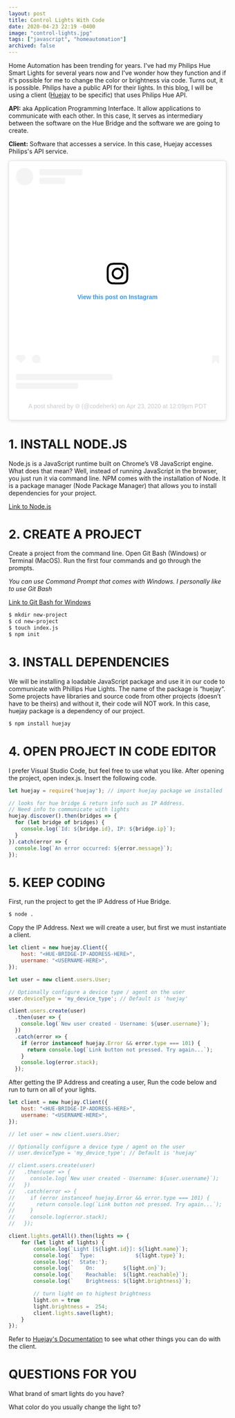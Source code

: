 ```yaml
---
layout: post
title: Control Lights With Code
date: 2020-04-23 22:19 -0400
image: "control-lights.jpg"
tags: ["javascript", "homeautomation"]
archived: false
---
```

Home Automation has been trending for years. I've had my Philips Hue Smart Lights for several years now and I've wonder how they function and if it's possible for me to change the color or brightness via code. Turns out, it is possible. Philips have a public API for their lights. In this blog, I will be using a client ([Huejay](https://github.com/sqmk/huejay) to be specific) that uses Philips Hue API.

**API:** aka Application Programming Interface. It allow applications to communicate with each other. In this case, It serves as intermediary between the software on the Hue Bridge and the software we are going to create.

**Client:** Software that accesses a service. In this case, Huejay accesses Philips's API service.

<blockquote class="instagram-media" data-instgrm-permalink="https://www.instagram.com/p/B_VagADgeAX/?utm_source=ig_embed&amp;utm_campaign=loading" data-instgrm-version="12" style=" background:#FFF; border:0; border-radius:3px; box-shadow:0 0 1px 0 rgba(0,0,0,0.5),0 1px 10px 0 rgba(0,0,0,0.15); margin: 0 auto; max-width:658px; min-width:326px; padding:0; width:99.375%; width:-webkit-calc(100% - 2px); width:calc(100% - 2px);"><div style="padding:16px;"> <a href="https://www.instagram.com/p/B_VagADgeAX/?utm_source=ig_embed&amp;utm_campaign=loading" style=" background:#FFFFFF; line-height:0; padding:0 0; text-align:center; text-decoration:none; width:100%;" target="_blank"> <div style=" display: flex; flex-direction: row; align-items: center;"> <div style="background-color: #F4F4F4; border-radius: 50%; flex-grow: 0; height: 40px; margin-right: 14px; width: 40px;"></div> <div style="display: flex; flex-direction: column; flex-grow: 1; justify-content: center;"> <div style=" background-color: #F4F4F4; border-radius: 4px; flex-grow: 0; height: 14px; margin-bottom: 6px; width: 100px;"></div> <div style=" background-color: #F4F4F4; border-radius: 4px; flex-grow: 0; height: 14px; width: 60px;"></div></div></div><div style="padding: 19% 0;"></div> <div style="display:block; height:50px; margin:0 auto 12px; width:50px;"><svg width="50px" height="50px" viewBox="0 0 60 60" version="1.1" xmlns="https://www.w3.org/2000/svg" xmlns:xlink="https://www.w3.org/1999/xlink"><g stroke="none" stroke-width="1" fill="none" fill-rule="evenodd"><g transform="translate(-511.000000, -20.000000)" fill="#000000"><g><path d="M556.869,30.41 C554.814,30.41 553.148,32.076 553.148,34.131 C553.148,36.186 554.814,37.852 556.869,37.852 C558.924,37.852 560.59,36.186 560.59,34.131 C560.59,32.076 558.924,30.41 556.869,30.41 M541,60.657 C535.114,60.657 530.342,55.887 530.342,50 C530.342,44.114 535.114,39.342 541,39.342 C546.887,39.342 551.658,44.114 551.658,50 C551.658,55.887 546.887,60.657 541,60.657 M541,33.886 C532.1,33.886 524.886,41.1 524.886,50 C524.886,58.899 532.1,66.113 541,66.113 C549.9,66.113 557.115,58.899 557.115,50 C557.115,41.1 549.9,33.886 541,33.886 M565.378,62.101 C565.244,65.022 564.756,66.606 564.346,67.663 C563.803,69.06 563.154,70.057 562.106,71.106 C561.058,72.155 560.06,72.803 558.662,73.347 C557.607,73.757 556.021,74.244 553.102,74.378 C549.944,74.521 548.997,74.552 541,74.552 C533.003,74.552 532.056,74.521 528.898,74.378 C525.979,74.244 524.393,73.757 523.338,73.347 C521.94,72.803 520.942,72.155 519.894,71.106 C518.846,70.057 518.197,69.06 517.654,67.663 C517.244,66.606 516.755,65.022 516.623,62.101 C516.479,58.943 516.448,57.996 516.448,50 C516.448,42.003 516.479,41.056 516.623,37.899 C516.755,34.978 517.244,33.391 517.654,32.338 C518.197,30.938 518.846,29.942 519.894,28.894 C520.942,27.846 521.94,27.196 523.338,26.654 C524.393,26.244 525.979,25.756 528.898,25.623 C532.057,25.479 533.004,25.448 541,25.448 C548.997,25.448 549.943,25.479 553.102,25.623 C556.021,25.756 557.607,26.244 558.662,26.654 C560.06,27.196 561.058,27.846 562.106,28.894 C563.154,29.942 563.803,30.938 564.346,32.338 C564.756,33.391 565.244,34.978 565.378,37.899 C565.522,41.056 565.552,42.003 565.552,50 C565.552,57.996 565.522,58.943 565.378,62.101 M570.82,37.631 C570.674,34.438 570.167,32.258 569.425,30.349 C568.659,28.377 567.633,26.702 565.965,25.035 C564.297,23.368 562.623,22.342 560.652,21.575 C558.743,20.834 556.562,20.326 553.369,20.18 C550.169,20.033 549.148,20 541,20 C532.853,20 531.831,20.033 528.631,20.18 C525.438,20.326 523.257,20.834 521.349,21.575 C519.376,22.342 517.703,23.368 516.035,25.035 C514.368,26.702 513.342,28.377 512.574,30.349 C511.834,32.258 511.326,34.438 511.181,37.631 C511.035,40.831 511,41.851 511,50 C511,58.147 511.035,59.17 511.181,62.369 C511.326,65.562 511.834,67.743 512.574,69.651 C513.342,71.625 514.368,73.296 516.035,74.965 C517.703,76.634 519.376,77.658 521.349,78.425 C523.257,79.167 525.438,79.673 528.631,79.82 C531.831,79.965 532.853,80.001 541,80.001 C549.148,80.001 550.169,79.965 553.369,79.82 C556.562,79.673 558.743,79.167 560.652,78.425 C562.623,77.658 564.297,76.634 565.965,74.965 C567.633,73.296 568.659,71.625 569.425,69.651 C570.167,67.743 570.674,65.562 570.82,62.369 C570.966,59.17 571,58.147 571,50 C571,41.851 570.966,40.831 570.82,37.631"></path></g></g></g></svg></div><div style="padding-top: 8px;"> <div style=" color:#3897f0; font-family:Arial,sans-serif; font-size:14px; font-style:normal; font-weight:550; line-height:18px;"> View this post on Instagram</div></div><div style="padding: 12.5% 0;"></div> <div style="display: flex; flex-direction: row; margin-bottom: 14px; align-items: center;"><div> <div style="background-color: #F4F4F4; border-radius: 50%; height: 12.5px; width: 12.5px; transform: translateX(0px) translateY(7px);"></div> <div style="background-color: #F4F4F4; height: 12.5px; transform: rotate(-45deg) translateX(3px) translateY(1px); width: 12.5px; flex-grow: 0; margin-right: 14px; margin-left: 2px;"></div> <div style="background-color: #F4F4F4; border-radius: 50%; height: 12.5px; width: 12.5px; transform: translateX(9px) translateY(-18px);"></div></div><div style="margin-left: 8px;"> <div style=" background-color: #F4F4F4; border-radius: 50%; flex-grow: 0; height: 20px; width: 20px;"></div> <div style=" width: 0; height: 0; border-top: 2px solid transparent; border-left: 6px solid #f4f4f4; border-bottom: 2px solid transparent; transform: translateX(16px) translateY(-4px) rotate(30deg)"></div></div><div style="margin-left: auto;"> <div style=" width: 0px; border-top: 8px solid #F4F4F4; border-right: 8px solid transparent; transform: translateY(16px);"></div> <div style=" background-color: #F4F4F4; flex-grow: 0; height: 12px; width: 16px; transform: translateY(-4px);"></div> <div style=" width: 0; height: 0; border-top: 8px solid #F4F4F4; border-left: 8px solid transparent; transform: translateY(-4px) translateX(8px);"></div></div></div> <div style="display: flex; flex-direction: column; flex-grow: 1; justify-content: center; margin-bottom: 24px;"> <div style=" background-color: #F4F4F4; border-radius: 4px; flex-grow: 0; height: 14px; margin-bottom: 6px; width: 224px;"></div> <div style=" background-color: #F4F4F4; border-radius: 4px; flex-grow: 0; height: 14px; width: 144px;"></div></div></a><p style=" color:#c9c8cd; font-family:Arial,sans-serif; font-size:14px; line-height:17px; margin-bottom:0; margin-top:8px; overflow:hidden; padding:8px 0 7px; text-align:center; text-overflow:ellipsis; white-space:nowrap;"><a href="https://www.instagram.com/p/B_VagADgeAX/?utm_source=ig_embed&amp;utm_campaign=loading" style=" color:#c9c8cd; font-family:Arial,sans-serif; font-size:14px; font-style:normal; font-weight:normal; line-height:17px; text-decoration:none;" target="_blank">A post shared by 🌐 (@codeherk)</a> on <time style=" font-family:Arial,sans-serif; font-size:14px; line-height:17px;" datetime="2020-04-23T19:09:41+00:00">Apr 23, 2020 at 12:09pm PDT</time></p></div></blockquote>
<script async src="//www.instagram.com/embed.js"></script>
<!-- end ig snippet -->

# 1. INSTALL NODE.JS
Node.js is a JavaScript runtime built on Chrome’s V8 JavaScript engine. What does that mean? Well, instead of running JavaScript in the browser, you just run it via command line. 
NPM comes with the installation of Node. It is a package manager (Node Package Manager) that allows you to install dependencies for your project.

[Link to Node.js](https://nodejs.org/en)
# 2. CREATE A PROJECT
Create a project from the command line. Open Git Bash (Windows) or Terminal (MacOS). Run the first four commands and go through the prompts.

*You can use Command Prompt that comes with Windows. I personally like to use Git Bash*

[Link to Git Bash for Windows](https://gitforwindows.org/)

``` bash
$ mkdir new-project
$ cd new-project
$ touch index.js
$ npm init
```
# 3. INSTALL DEPENDENCIES
We will be installing a loadable JavaScript package and use it in our code to communicate with Phillips Hue Lights. The name of the package is “huejay“.
Some projects have libraries and source code from other projects (doesn’t have to be theirs) and without it, their code will NOT work. In this case, huejay package is a dependency of our project.
``` bash
$ npm install huejay
```
# 4. OPEN PROJECT IN CODE EDITOR
I prefer Visual Studio Code, but feel free to use what you like. After opening the project, open index.js. Insert the following code.
``` javascript
let huejay = require('huejay'); // import huejay package we installed

// looks for hue bridge & return info such as IP Address. 
// Need info to communicate with lights
huejay.discover().then(bridges => {
  for (let bridge of bridges) {
    console.log(`Id: ${bridge.id}, IP: ${bridge.ip}`);
  }
}).catch(error => {
  console.log(`An error occurred: ${error.message}`);
});
```

# 5. KEEP CODING
First, run the project to get the IP Address of Hue Bridge.
``` bash
$ node .
```
Copy the IP Address. Next we will create a user, but first we must instantiate a client. 

``` javascript
let client = new huejay.Client({
    host: "<HUE-BRIDGE-IP-ADDRESS-HERE>",
    username: "<USERNAME-HERE>",
});

let user = new client.users.User;

// Optionally configure a device type / agent on the user
user.deviceType = 'my_device_type'; // Default is 'huejay'

client.users.create(user)
  .then(user => {
    console.log(`New user created - Username: ${user.username}`);
  })
  .catch(error => {
    if (error instanceof huejay.Error && error.type === 101) {
      return console.log(`Link button not pressed. Try again...`);
    }
    console.log(error.stack);
  });
```
After getting the IP Address and creating a user, Run the code below and run to turn on all of your lights. 
``` javascript
let client = new huejay.Client({
    host: "<HUE-BRIDGE-IP-ADDRESS-HERE>",
    username: "<USERNAME-HERE>",
});

// let user = new client.users.User;

// Optionally configure a device type / agent on the user
// user.deviceType = 'my_device_type'; // Default is 'huejay'

// client.users.create(user)
//   .then(user => {
//     console.log(`New user created - Username: ${user.username}`);
//   })
//   .catch(error => {
//     if (error instanceof huejay.Error && error.type === 101) {
//       return console.log(`Link button not pressed. Try again...`);
//     }
//     console.log(error.stack);
//   });

client.lights.getAll().then(lights => {
    for (let light of lights) {
        console.log(`Light [${light.id}]: ${light.name}`);
        console.log(`  Type:             ${light.type}`);
        console.log('  State:');
        console.log(`    On:         ${light.on}`);
        console.log(`    Reachable:  ${light.reachable}`);
        console.log(`    Brightness: ${light.brightness}`);

        // turn light on to highest brightness
        light.on = true 
        light.brightness =  254;
        client.lights.save(light);
    }
});
```
Refer to [Huejay's Documentation](https://github.com/sqmk/huejay#users) to see what other things you can do with the client.

# QUESTIONS FOR YOU
What brand of smart lights do you have?

What color do you usually change the light to?
